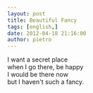 ```yaml
---
layout: post
title: Beautiful Fancy
tags: [english,]
date: 2012-04-18 21:16:00
author: pietro
---
```

I want a secret place<br/>when I go there, be happy<br/>I would be there now<br/>but I haven't such a fancy.
